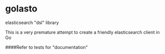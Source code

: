 golasto
=======

elasticsearch "dsl" library  

This is a very premature attempt to create a friendly elasticsearch client in Go

####Refer to tests for "documentation"

